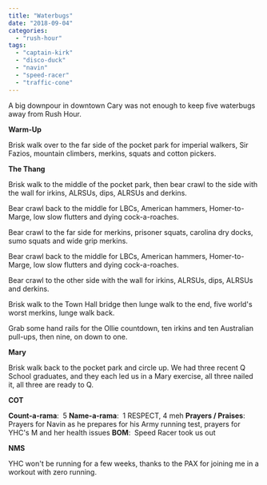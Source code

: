 ```yaml
---
title: "Waterbugs"
date: "2018-09-04"
categories: 
  - "rush-hour"
tags: 
  - "captain-kirk"
  - "disco-duck"
  - "navin"
  - "speed-racer"
  - "traffic-cone"
---
```


A big downpour in downtown Cary was not enough to keep five waterbugs away from Rush Hour.

**Warm-Up**

Brisk walk over to the far side of the pocket park for imperial walkers, Sir Fazios, mountain climbers, merkins, squats and cotton pickers.

**The Thang**

Brisk walk to the middle of the pocket park, then bear crawl to the side with the wall for irkins, ALRSUs, dips, ALRSUs and derkins.

Bear crawl back to the middle for LBCs, American hammers, Homer-to-Marge, low slow flutters and dying cock-a-roaches.

Bear crawl to the far side for merkins, prisoner squats, carolina dry docks, sumo squats and wide grip merkins.

Bear crawl back to the middle for LBCs, American hammers, Homer-to-Marge, low slow flutters and dying cock-a-roaches.

Bear crawl to the other side with the wall for irkins, ALRSUs, dips, ALRSUs and derkins.

Brisk walk to the Town Hall bridge then lunge walk to the end, five world's worst merkins, lunge walk back.

Grab some hand rails for the Ollie countdown, ten irkins and ten Australian pull-ups, then nine, on down to one.

**Mary**

Brisk walk back to the pocket park and circle up. We had three recent Q School graduates, and they each led us in a Mary exercise, all three nailed it, all three are ready to Q.

**COT**

**Count-a-rama**:  5 **Name-a-rama**:  1 RESPECT, 4 meh **Prayers / Praises**:  Prayers for Navin as he prepares for his Army running test, prayers for YHC's M and her health issues **BOM**:  Speed Racer took us out

**NMS**

YHC won't be running for a few weeks, thanks to the PAX for joining me in a workout with zero running.
